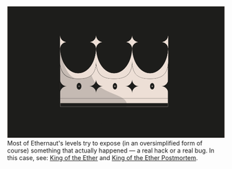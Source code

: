 ![Example Image](./King.svg)
Most of Ethernaut's levels try to expose (in an oversimplified form of course) something that actually happened — a real hack or a real bug.
In this case, see: [King of the Ether](https://www.kingoftheether.com/thrones/kingoftheether/index.html) and [King of the Ether Postmortem](http://www.kingoftheether.com/postmortem.html).